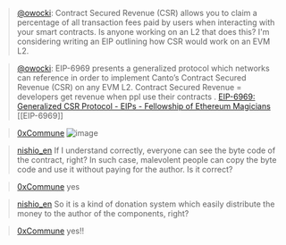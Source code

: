
> [@owocki](https://twitter.com/owocki/status/1653081117837398017?s=20): Contract Secured Revenue (CSR) allows you to claim a percentage of all transaction fees paid by users when interacting with your smart contracts.
> Is anyone working on an L2 that does this? I'm considering writing an EIP outlining how CSR would work on an EVM L2.

> [@owocki](https://twitter.com/owocki/status/1655631005800095763): EIP-6969 presents a generalized protocol which networks can reference in order to implement Canto’s Contract Secured Revenue (CSR) on any EVM L2.
> Contract Secured Revenue = developers get revenue when ppl use their contracts .
> [EIP-6969: Generalized CSR Protocol - EIPs - Fellowship of Ethereum Magicians](https://ethereum-magicians.org/t/eip-6969-generalized-csr-protocol/14178)
[[EIP-6969]]

> [0xCommune](https://twitter.com/0xCommune/status/1655808469877014528)
>  ![image](https://pbs.twimg.com/media/FvqdBsZaYAEyGQ1?format=jpg&name=medium#.png)

> [nishio_en](https://twitter.com/nishio_en/status/1655838585516589061) If I understand correctly, everyone can see the byte code of the contract, right?  In such case, malevolent people can copy the byte code and use it without paying for the author. Is it correct?

> [0xCommune](https://twitter.com/0xCommune/status/1655839260195561472) yes

> [nishio_en](https://twitter.com/nishio_en/status/1655840746593976320) So it is a kind of donation system which easily distribute the money to the author of the components, right?

> [0xCommune](https://twitter.com/0xCommune/status/1655853189131010048) yes!!
